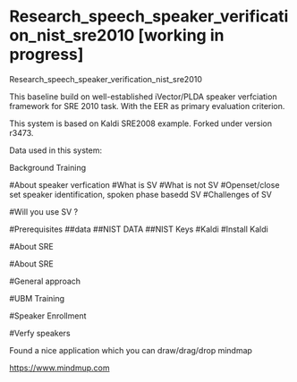 # Research_speech_speaker_verification_nist_sre2010 [working in progress]


Research_speech_speaker_verification_nist_sre2010


This baseline build on well-established iVector/PLDA speaker verfciation framework for SRE 2010 task.
With the EER as primary evaluation criterion.

This system is based on Kaldi SRE2008 example. Forked under version r3473.

Data used in this system:

Background Training



#About speaker verfication
#What is SV
#What is not SV
#Openset/close set speaker identification, spoken phase basedd SV
#Challenges of SV

#Will you use SV ?

#Prerequisites
##data
##NIST DATA
##NIST Keys
#Kaldi
#Install Kaldi


#About SRE


#About SRE

#General approach

#UBM Training

#Speaker Enrollment

#Verfy speakers


Found a nice application which you can draw/drag/drop mindmap 

https://www.mindmup.com



